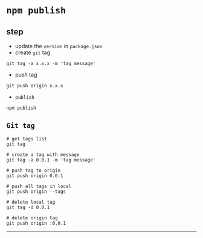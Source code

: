 # `npm publish`

## step

- update the `version` in `package.json`
- create `git` tag

```git
git tag -a x.x.x -m 'tag message'
```

- push tag

```git
git push origin x.x.x
```

- `publish`

```npm
npm publish
```

## `Git tag`

```shell
# get tags list
git tag

# create a tag with message
git tag -a 0.0.1 -m 'tag message'

# push tag to origin
git push origin 0.0.1

# push all tags in local
git push origin --tags

# delete local tag
git tag -d 0.0.1

# delete origin tag
git push origin :0.0.1
```

***

